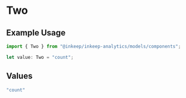 # Two

## Example Usage

```typescript
import { Two } from "@inkeep/inkeep-analytics/models/components";

let value: Two = "count";
```

## Values

```typescript
"count"
```